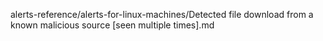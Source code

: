 alerts-reference/alerts-for-linux-machines/Detected file download from a known malicious source [seen multiple times].md